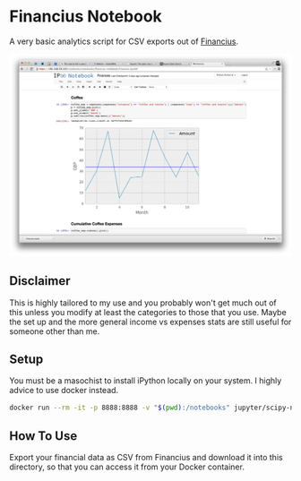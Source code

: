 # Financius Notebook

A very basic analytics script for CSV exports out of
[Financius](https://play.google.com/store/apps/details?id=com.code44.finance).

![](screenshot.png)

## Disclaimer

This is highly tailored to my use and you probably won't get much out of this
unless you modify at least the categories to those that you use. Maybe the set
up and the more general income vs expenses stats are still useful for someone
other than me.

## Setup

You must be a masochist to install iPython locally on your system. I highly
advice to use docker instead.

```bash
docker run --rm -it -p 8888:8888 -v "$(pwd):/notebooks" jupyter/scipy-notebook
```

## How To Use

Export your financial data as CSV from Financius and download it into this
directory, so that you can access it from your Docker container.
